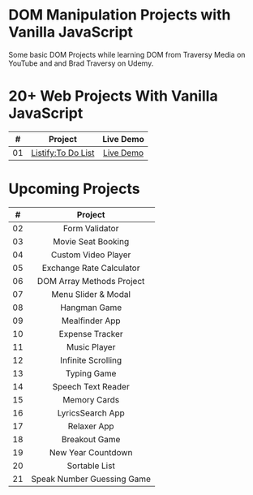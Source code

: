 # DOM Manipulation Projects with Vanilla JavaScript

 Some basic DOM Projects while learning DOM from Traversy Media on YouTube and and Brad Traversy on Udemy.

 # 20+ Web Projects With Vanilla JavaScript


|  #  |            Project          | Live Demo    |
| :-: | :-------------------------: | :-------:    |
| 01  |       [Listify:To Do List](https://github.com/seekersahil/DOM-Projects/tree/main/Listify)  | [Live Demo](https://dev.seekersahil.com/projects/DOM/Listify/)  |

# Upcoming Projects
|  #  |            Project          |
| :-: | :-------------------------: |
| 02  |       Form Validator      |
| 03  |     Movie Seat Booking    |
| 04  |    Custom Video Player    |
| 05  |  Exchange Rate Calculator |
| 06  | DOM Array Methods Project |
| 07  |    Menu Slider & Modal    |
| 08  |        Hangman Game       |
| 09  |       Mealfinder App      |
| 10  |      Expense Tracker      |
| 11  |        Music Player       |
| 12  |     Infinite Scrolling    |
| 13  |        Typing Game        |
| 14  |     Speech Text Reader    |
| 15  |        Memory Cards       |
| 16  |      LyricsSearch App     |
| 17  |        Relaxer App        |
| 18  |       Breakout Game       |
| 19  |     New Year Countdown    |
| 20  |       Sortable List       |
| 21  | Speak Number Guessing Game|
